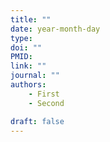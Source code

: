 ```yaml
---
title: ""
date: year-month-day
type: 
doi: ""
PMID:
link: ""
journal: ""
authors: 
    - First
    - Second

draft: false
---
```



